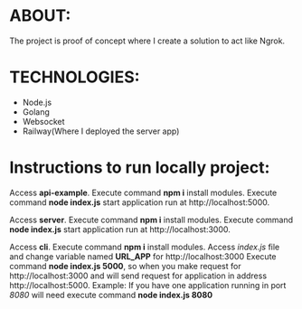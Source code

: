 ABOUT:
=======

The project is proof of concept where I create a solution to act like Ngrok.

TECHNOLOGIES:
==============

- Node.js
- Golang
- Websocket
- Railway(Where I deployed the server app)

Instructions to run locally project:
=====================================

Access **api-example**.
Execute command **npm i** install modules.
Execute command **node index.js** start application run at http://localhost:5000.

Access **server**.
Execute command **npm i** install modules.
Execute command **node index.js** start application run at http://localhost:3000.

Access **cli**.
Execute command **npm i** install modules.
Access *index.js* file and change variable named **URL_APP** for http://localhost:3000
Execute command **node index.js 5000**, so when you make request for http://localhost:3000 and will send request for application in address http://localhost:5000. Example: If you have one application running in port *8080* will need execute command **node index.js 8080**
